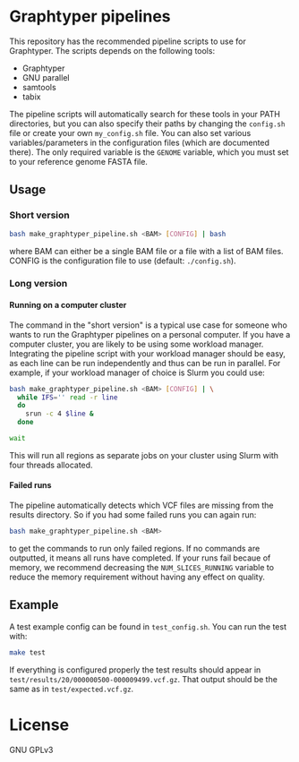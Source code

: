 # Graphtyper pipelines
This repository has the recommended pipeline scripts to use for Graphtyper. The scripts depends on the following tools:
 - Graphtyper
 - GNU parallel
 - samtools
 - tabix

The pipeline scripts will automatically search for these tools in your PATH directories, but you can also specify their paths by changing the `config.sh` file or create your own `my_config.sh` file. You can also set various variables/parameters in the configuration files (which are documented there). The only required variable is the `GENOME` variable, which you must set to your reference genome FASTA file.

## Usage
### Short version
```sh
bash make_graphtyper_pipeline.sh <BAM> [CONFIG] | bash
```
where BAM can either be a single BAM file or a file with a list of BAM files. CONFIG is the configuration file to use (default: `./config.sh`).

### Long version
#### Running on a computer cluster
The command in the "short version" is a typical use case for someone who wants to run the Graphtyper pipelines on a personal computer. If you have a computer cluster, you are likely to be using some workload manager. Integrating the pipeline script with your workload manager should be easy, as each line can be run independently and thus can be run in parallel. For example, if your workload manager of choice is Slurm you could use:
```sh
bash make_graphtyper_pipeline.sh <BAM> [CONFIG] | \
  while IFS='' read -r line
  do
    srun -c 4 $line &
  done

wait
```

This will run all regions as separate jobs on your cluster using Slurm with four threads allocated.

#### Failed runs
The pipeline automatically detects which VCF files are missing from the results directory. So if you had some failed runs you can again run:
```sh
bash make_graphtyper_pipeline.sh <BAM>
```

to get the commands to run only failed regions. If no commands are outputted, it means all runs have completed. If your runs fail becaue of memory, we recommend decreasing the `NUM_SLICES_RUNNING` variable to reduce the memory requirement without having any effect on quality.

## Example
A test example config can be found in `test_config.sh`. You can run the test with:

```sh
make test
```

If everything is configured properly the test results should appear in `test/results/20/000000500-000009499.vcf.gz`. That output should be the same as in `test/expected.vcf.gz`.

# License
GNU GPLv3
